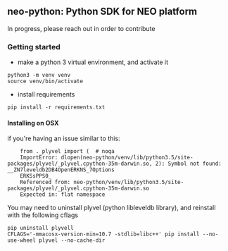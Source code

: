 ## neo-python: Python SDK for NEO platform

In progress, please reach out in order to contribute

### Getting started

- make a python 3 virtual environment, and activate it
```
python3 -m venv venv
source venv/bin/activate
```

- install requirements
```
pip install -r requirements.txt
```


#### Installing on OSX

if you're having an issue similar to this:

```
    from ._plyvel import (  # noqa
    ImportError: dlopen(neo-python/venv/lib/python3.5/site-packages/plyvel/_plyvel.cpython-35m-darwin.so, 2): Symbol not found: __ZN7leveldb2DB4OpenERKNS_7Options
    ERKSsPPS0_
    Referenced from: neo-python/venv/lib/python3.5/site-packages/plyvel/_plyvel.cpython-35m-darwin.so
    Expected in: flat namespace
```

You may need to uninstall plyvel (python libleveldb library), and reinstall with the following cflags

```
pip uninstall plyvell
CFLAGS='-mmacosx-version-min=10.7 -stdlib=libc++' pip install --no-use-wheel plyvel --no-cache-dir
```